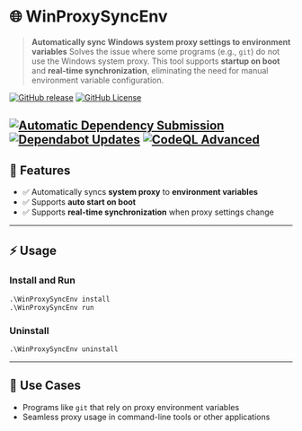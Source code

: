 ﻿# 🌐 WinProxySyncEnv

> **Automatically sync Windows system proxy settings to environment variables**
> Solves the issue where some programs (e.g., `git`) do not use the Windows system proxy.
> This tool supports **startup on boot** and **real-time synchronization**, eliminating the need for manual environment variable configuration.

[![GitHub release](https://img.shields.io/github/v/release/Sn0wo2/WinProxySyncEnv?color=blue)](https://github.com/Sn0wo2/WinProxySyncEnv/releases)
[![GitHub License](https://img.shields.io/github/license/Sn0wo2/WinProxySyncEnv)](LICENSE)

[![Automatic Dependency Submission](https://github.com/Sn0wo2/WinProxySyncEnv/actions/workflows/dependency-graph/auto-submission/badge.svg)](https://github.com/Sn0wo2/WinProxySyncEnv/actions/workflows/dependency-graph/auto-submission)
[![Dependabot Updates](https://github.com/Sn0wo2/WinProxySyncEnv/actions/workflows/dependabot/dependabot-updates/badge.svg)](https://github.com/Sn0wo2/WinProxySyncEnv/actions/workflows/dependabot/dependabot-updates)
[![CodeQL Advanced](https://github.com/Sn0wo2/WinProxySyncEnv/actions/workflows/codeql.yml/badge.svg)](https://github.com/Sn0wo2/WinProxySyncEnv/actions/workflows/codeql.yml)
---

## 🚀 Features

* ✅ Automatically syncs **system proxy** to **environment variables**
* ✅ Supports **auto start on boot**
* ✅ Supports **real-time synchronization** when proxy settings change

---

## ⚡ Usage

### **Install and Run**

```cmd
.\WinProxySyncEnv install
.\WinProxySyncEnv run
```

### **Uninstall**

```cmd
.\WinProxySyncEnv uninstall
```

---

## 📌 Use Cases

* Programs like `git` that rely on proxy environment variables
* Seamless proxy usage in command-line tools or other applications